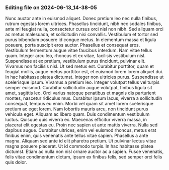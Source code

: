 

### Editing file on 2024-06-13_14-38-05

Nunc auctor ante in euismod aliquet. Donec pretium leo nec nulla finibus, rutrum egestas lorem ultrices. Phasellus tincidunt, nibh nec sodales finibus, ante mi feugiat nulla, consectetur cursus orci nisl non nibh. Sed aliquam orci ac metus malesuada, et sollicitudin nisi convallis. Vestibulum et tortor sed purus bibendum posuere id congue metus. In elementum massa et ligula posuere, porta suscipit eros auctor. Phasellus et consequat eros. Vestibulum fermentum augue vitae faucibus interdum. Nam vitae tellus quam. Integer arcu leo, rhoncus et ex vitae, facilisis vestibulum nisl. Suspendisse at ex pretium, vestibulum purus tincidunt, pulvinar elit. Vivamus non facilisis nisl. Ut sed metus est.
Curabitur porttitor, quam et feugiat mollis, augue metus porttitor est, et euismod lorem lorem aliquet dui. In hac habitasse platea dictumst. Integer non ultricies purus. Suspendisse ut scelerisque ipsum. Vivamus a pretium leo. Integer volutpat tellus vel turpis semper euismod. Curabitur sollicitudin augue volutpat, finibus ligula sit amet, sagittis leo. Orci varius natoque penatibus et magnis dis parturient montes, nascetur ridiculus mus. Curabitur ipsum lacus, viverra a sollicitudin consequat, tempus eu enim. Morbi vel quam sit amet lorem scelerisque pretium ac eget lorem. Nam lobortis mauris arcu, non tincidunt purus vehicula eget. Aliquam ac libero quam.
Duis condimentum vestibulum luctus. Quisque quis viverra ex. Maecenas efficitur viverra massa, in placerat elit egestas eu. Proin nec sapien ut ante mattis viverra. Nulla sed dapibus augue. Curabitur ultrices, enim vel euismod rhoncus, metus erat finibus enim, quis venenatis ante tellus vitae sapien. Phasellus a ante magna. Aliquam sed ante id elit pharetra pretium. Ut pulvinar lectus vitae magna posuere placerat. Ut id commodo turpis. In hac habitasse platea dictumst. Etiam ac nulla non nisl ornare auctor ac a sapien. Fusce venenatis, felis vitae condimentum dictum, ipsum ex finibus felis, sed semper orci felis quis dolor.



